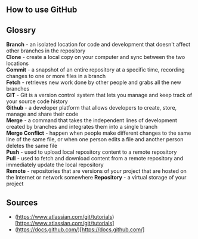 ## How to use GitHub

## Glossry

**Branch** -  an isolated location for code and development that doesn't affect other branches in the repository\
**Clone** - create a local copy on your computer and sync between the two locations\
**Commit** - a snapshot of an entire repository at a specific time, recording changes to one or more files in a branch\
**Fetch** - retrieves new work done by other people and grabs all the new branches\
**GIT** - Git is a version control system that lets you manage and keep track of your source code history\
**Github** -  a developer platform that allows developers to create, store, manage and share their code\
**Merge** - a command that takes the independent lines of development created by branches and integrates them into a single branch\
**Merge Conflict** - happen when people make different changes to the same line of the same file, or when one person edits a file and another person deletes the same file\
**Push** - used to upload local repository content to a remote repository\
**Pull** - used to fetch and download content from a remote repository and immediately update the local repository\
**Remote** - repositories that are versions of your project that are hosted on the Internet or network somewhere
**Repository** - a virtual storage of your project

## Sources
- (https://www.atlassian.com/git/tutorials)[https://www.atlassian.com/git/tutorials]
- (https://docs.github.com/)[https://docs.github.com/]
